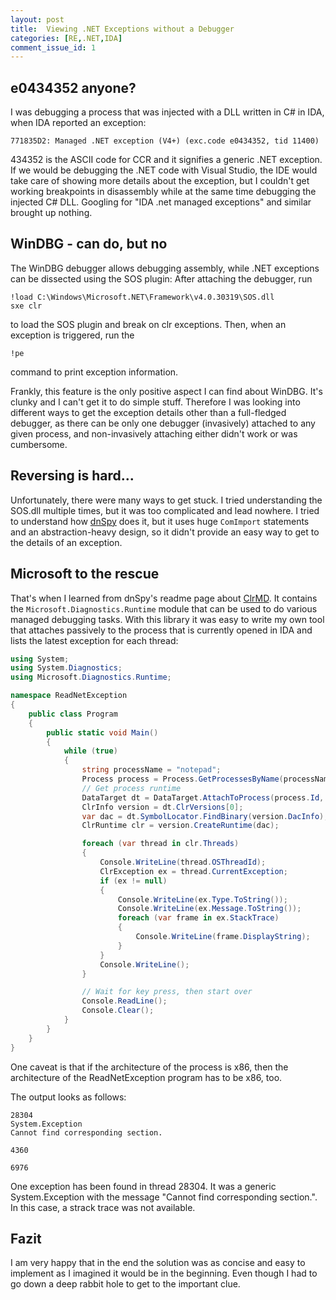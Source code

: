 ```yaml
---
layout: post
title:  Viewing .NET Exceptions without a Debugger
categories: [RE,.NET,IDA]
comment_issue_id: 1
---
```

## e0434352 anyone?
I was debugging a process that was injected with a DLL written in C# in IDA, when IDA reported an exception:

```
771835D2: Managed .NET exception (V4+) (exc.code e0434352, tid 11400)
```

434352 is the ASCII code for CCR and it signifies a generic .NET exception. If we would be debugging the .NET code with Visual Studio, the IDE would take care of showing more details about the exception, but I couldn't get working breakpoints in disassembly while at the same time debugging the injected C# DLL. Googling for "IDA .net managed exceptions" and similar brought up nothing.

## WinDBG - can do, but no
The WinDBG debugger allows debugging assembly, while .NET exceptions can be dissected using the SOS plugin:
After attaching the debugger, run
```
!load C:\Windows\Microsoft.NET\Framework\v4.0.30319\SOS.dll
sxe clr
```
to load the SOS plugin and break on clr exceptions. Then, when an exception is triggered, run the

```
!pe
```

command to print exception information.

Frankly, this feature is the only positive aspect I can find about WinDBG. It's clunky and I can't get it to do simple stuff. Therefore I was looking into different ways to get the exception details other than a full-fledged debugger, as there can be only one debugger (invasively) attached to any given process, and non-invasively attaching either didn't work or was cumbersome.

## Reversing is hard...
Unfortunately, there were many ways to get stuck. I tried understanding the SOS.dll multiple times, but it was too complicated and lead nowhere. I tried to understand how [dnSpy](https://github.com/0xd4d/dnSpy) does it, but it uses huge `ComImport` statements and an abstraction-heavy design, so it didn't provide an easy way to get to the details of an exception.

## Microsoft to the rescue
That's when I learned from dnSpy's readme page about [ClrMD](https://github.com/microsoft/clrmd). It contains the `Microsoft.Diagnostics.Runtime` module that can be used to do various managed debugging tasks. With this library it was easy to write my own tool that attaches passively to the process that is currently opened in IDA and lists the latest exception for each thread:

```c#
using System;
using System.Diagnostics;
using Microsoft.Diagnostics.Runtime;

namespace ReadNetException
{
    public class Program
    {
        public static void Main()
        {
            while (true)
            {
                string processName = "notepad";
                Process process = Process.GetProcessesByName(processName)[0];
                // Get process runtime
                DataTarget dt = DataTarget.AttachToProcess(process.Id, 500, AttachFlag.Passive);
                ClrInfo version = dt.ClrVersions[0];
                var dac = dt.SymbolLocator.FindBinary(version.DacInfo);
                ClrRuntime clr = version.CreateRuntime(dac);

                foreach (var thread in clr.Threads)
                {
                    Console.WriteLine(thread.OSThreadId);
                    ClrException ex = thread.CurrentException;
                    if (ex != null)
                    {
                        Console.WriteLine(ex.Type.ToString());
                        Console.WriteLine(ex.Message.ToString());
                        foreach (var frame in ex.StackTrace)
                        {
                            Console.WriteLine(frame.DisplayString);
                        }
                    }
                    Console.WriteLine();
                }

                // Wait for key press, then start over
                Console.ReadLine();
                Console.Clear();
            }
        }
    }
}
```

One caveat is that if the architecture of the process is x86, then the architecture of the ReadNetException program has to be x86, too.

The output looks as follows:

```
28304
System.Exception
Cannot find corresponding section.

4360

6976
```
One exception has been found in thread 28304. It was a generic System.Exception with the message "Cannot find corresponding section.". In this case, a strack trace was not available.

## Fazit
I am very happy that in the end the solution was as concise and easy to implement as I imagined it would be in the beginning. Even though I had to go down a deep rabbit hole to get to the important clue.